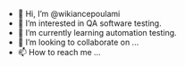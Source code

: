- 👋 Hi, I’m @wikiancepoulami 
- 👀 I’m interested in QA software testing.
- 🌱 I’m currently learning automation testing.
- 💞️ I’m looking to collaborate on ...
- 📫 How to reach me ...

<!---
wikiancepoulami/wikiancepoulami is a ✨ special ✨ repository because its `README.md` (this file) appears on your GitHub profile.
You can click the Preview link to take a look at your changes.
--->

